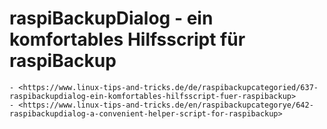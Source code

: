 # raspiBackupDialog - ein komfortables Hilfsscript für raspiBackup

``` admonish note title="Quelle"
- <https://www.linux-tips-and-tricks.de/de/raspibackupcategoried/637-raspibackupdialog-ein-komfortables-hilfsscript-fuer-raspibackup>
- <https://www.linux-tips-and-tricks.de/en/raspibackupcategorye/642-raspibackupdialog-a-convenient-helper-script-for-raspibackup>
```
